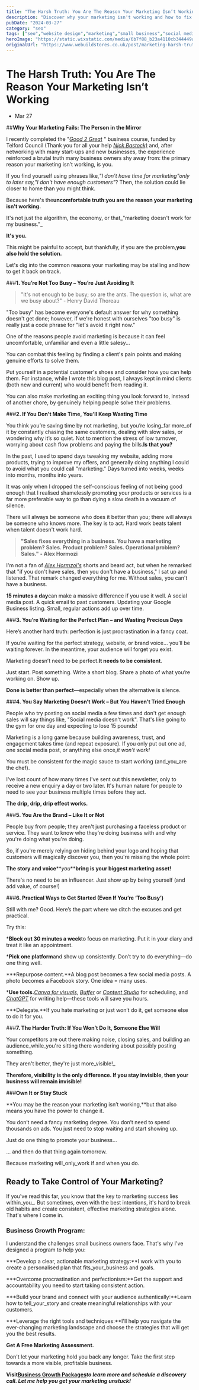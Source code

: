 ```yaml
---
title: "The Harsh Truth: You Are The Reason Your Marketing Isn’t Working"
description: "Discover why your marketing isn't working and how to fix it. Uncover the truth about why your marketing is not working and regain control."
pubDate: "2024-03-27"
category: "seo"
tags: ["seo","website design","marketing","small business","social media"]
heroImage: "https://static.wixstatic.com/media/6b7f88_b23a4110cb344449aedb0ce4aa1d22f6~mv2.jpg/v1/fill/w_740,h_420,al_c,q_90,usm_0.66_1.00_0.01,enc_avif,quality_auto/6b7f88_b23a4110cb344449aedb0ce4aa1d22f6~mv2.jpg"
originalUrl: "https://www.webuildstores.co.uk/post/marketing-harsh-truth"
---
```


# The Harsh Truth: You Are The Reason Your Marketing Isn’t Working

 * Mar 27

##**Why Your Marketing Fails: The Person in the Mirror**

I recently completed the "[_Good 2 Great_](https://good-2-great.co.uk/) " business course, funded by Telford Council (Thank you for all your help [_Nick Bastock)_](https://www.linkedin.com/in/nick-bastock-22a80721a/) and, after networking with many start-ups and new businesses, the experience reinforced a brutal truth many business owners shy away from: the primary reason your marketing isn’t working, is you.

If you find yourself using phrases like,_"I don't have time for marketing"_only to later say,_"I don't have enough customers"_? Then, the solution could lie closer to home than you might think.

Because here's the**uncomfortable truth**:**you are the reason your marketing isn't working.**

It's not just the algorithm, the economy, or that_"marketing doesn't work for my business."_

**It's you.**

This might be painful to accept, but thankfully, if you are the problem,**you also hold the solution.**

Let's dig into the common reasons your marketing may be stalling and how to get it back on track.

###**1\. You’re Not Too Busy – You’re Just Avoiding It**

> "It's not enough to be busy; so are the ants. The question is, what are we busy about?" - Henry David Thoreau

"Too busy" has become everyone's default answer for why something doesn't get done; however, if we're honest with ourselves "too busy" is really just a code phrase for "let's avoid it right now."

One of the reasons people avoid marketing is because it can feel uncomfortable, unfamiliar and even a little salesy...

You can combat this feeling by finding a client's pain points and making genuine efforts to solve them.

Put yourself in a potential customer's shoes and consider how you can help them. For instance, while I wrote this blog post, I always kept in mind clients (both new and current) who would benefit from reading it. 

You can also make marketing an exciting thing you look forward to, instead of another chore, by genuinely helping people solve their problems.

###**2\. If You Don’t Make Time, You’ll Keep Wasting Time**

You think you’re saving time by not marketing, but you’re losing_far more_of it by constantly chasing the same customers, dealing with slow sales, or wondering why it’s so quiet. Not to mention the stress of low turnover, worrying about cash flow problems and paying the bills.**Is that you?**

In the past, I used to spend days tweaking my website, adding more products, trying to improve my offers, and generally doing anything I could to avoid what you could call "marketing." Days turned into weeks, weeks into months, months into years.

It was only when I dropped the self-conscious feeling of not being good enough that I realised shamelessly promoting your products or services is a far more preferable way to go than dying a slow death in a vacuum of silence.

There will always be someone who does it better than you; there will always be someone who knows more. The key is to act. Hard work beats talent when talent doesn't work hard.

>**"Sales fixes everything in a business. You have a marketing problem? Sales. Product problem? Sales. Operational problem? Sales." - Alex Hormozi**

I'm not a fan of [_Alex Hormzoi's_](https://www.acquisition.com/bio-alex) shorts and beard act, but when he remarked that "if you don't have sales, then you don't have a business," I sat up and listened. That remark changed everything for me. Without sales, you can't have a business.

**15 minutes a day**can make a massive difference if you use it well. A social media post. A quick email to past customers. Updating your Google Business listing. Small, regular actions add up over time.

###**3\. You’re Waiting for the Perfect Plan – and Wasting Precious Days**

Here’s another hard truth: perfection is just procrastination in a fancy coat.

If you’re waiting for the perfect strategy, website, or brand voice… you’ll be waiting forever. In the meantime, your audience will forget you exist.

Marketing doesn’t need to be perfect.**It needs to be consistent**.

Just start. Post something. Write a short blog. Share a photo of what you’re working on. Show up.

**Done is better than perfect**—especially when the alternative is silence.

###**4\. You Say Marketing Doesn’t Work – But You Haven’t Tried Enough**

People who try posting on social media a few times and don't get enough sales will say things like, "Social media doesn't work". That's like going to the gym for one day and expecting to lose 15 pounds!

Marketing is a long game because building awareness, trust, and engagement takes time (and repeat exposure). If you only put out one ad, one social media post, or anything else once,_it won't work!_

You must be consistent for the magic sauce to start working (and_you_are the chef).

I've lost count of how many times I've sent out this newsletter, only to receive a new enquiry a day or two later. It's human nature for people to need to see your business multiple times before they act.

**The drip, drip, drip effect works.**

###**5\. You Are the Brand – Like It or Not**

People buy from people; they aren't just purchasing a faceless product or service. They want to know who they're doing business with and why you're doing what you're doing.

So, if you're merely relying on hiding behind your logo and hoping that customers will magically discover you, then you're missing the whole point:

**The story and voice****_you_****bring is your biggest marketing asset!**

There's no need to be an influencer. Just show up by being yourself (and add value, of course!)

###**6\. Practical Ways to Get Started (Even If You’re ‘Too Busy’)**

Still with me? Good. Here’s the part where we ditch the excuses and get practical.

Try this:

 ***Block out 30 minutes a week**to focus on marketing. Put it in your diary and treat it like an appointment.

 ***Pick one platform**and show up consistently. Don’t try to do everything—do one thing well.

 ***Repurpose content.**A blog post becomes a few social media posts. A photo becomes a Facebook story. One idea = many uses.

 ***Use tools.**[_Canva for visuals_](https://www.canva.com/en_gb/), [_Buffer_](https://buffer.com/) or [_Content Studio_](https://www.webuildstores.co.uk/content-studio-review) for scheduling, and [_ChatGPT_](https://chatgpt.com/) for writing help—these tools will save you hours.

 ***Delegate.**If you hate marketing or just won’t do it, get someone else to do it for you.

###**7\. The Harder Truth: If You Won’t Do It, Someone Else Will**

Your competitors are out there making noise, closing sales, and building an audience_while_you're sitting there wondering about possibly posting something.

They aren't better, they're just more_visible!_

**Therefore, visibility is the only difference. If you stay invisible, then your business will remain invisible!**

###**Own It or Stay Stuck**

**You may be the reason your marketing isn’t working,**but that also means you have the power to change it.

You don’t need a fancy marketing degree. You don’t need to spend thousands on ads. You just need to stop waiting and start showing up.

Just do one thing to promote your business...

... and then do that thing again tomorrow.

Because marketing will_only_work if and when you do.

## Ready to Take Control of Your Marketing?

If you've read this far, you know that the key to marketing success lies within_you_. But sometimes, even with the best intentions, it's hard to break old habits and create consistent, effective marketing strategies alone. That's where I come in.

### Business Growth Program:

I understand the challenges small business owners face. That's why I've designed a program to help you:

 ***Develop a clear, actionable marketing strategy:**I work with you to create a personalised plan that fits_your_business and goals.

 ***Overcome procrastination and perfectionism:**Get the support and accountability you need to start taking consistent action.

 ***Build your brand and connect with your audience authentically:**Learn how to tell_your_story and create meaningful relationships with your customers.

 ***Leverage the right tools and techniques:**I'll help you navigate the ever-changing marketing landscape and choose the strategies that will get you the best results.

**Get A Free Marketing Assessment.**

Don't let your marketing hold you back any longer. Take the first step towards a more visible, profitable business. 

**Visit**[**__Business Growth Packages__**](https://www.webuildstores.co.uk/business-growth-package)**_to learn more and schedule a discovery call. Let me help you get your marketing unstuck!_**
